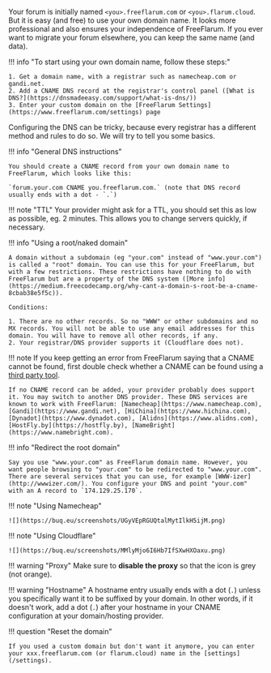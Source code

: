 Your forum is initially named `<you>.freeflarum.com` or `<you>.flarum.cloud`. But it is easy (and free) to use your own domain name. It looks more professional and also ensures your independence of FreeFlarum. 
If you ever want to migrate your forum elsewhere, you can keep the same name (and data).

!!! info "To start using your own domain name, follow these steps:"

    1. Get a domain name, with a registrar such as namecheap.com or gandi.net. 
    2. Add a CNAME DNS record at the registrar's control panel ([What is DNS?](https://dnsmadeeasy.com/support/what-is-dns/))
    3. Enter your custom domain on the [FreeFlarum Settings](https://www.freeflarum.com/settings) page

Configuring the DNS can be tricky, because every registrar has a different method and rules to do so. We will try to tell you some basics.

!!! info "General DNS instructions"

    You should create a CNAME record from your own domain name to FreeFlarum, which looks like this:

    `forum.your.com CNAME you.freeflarum.com.` (note that DNS record usually ends with a dot - `.`)

!!! note "TTL"
    Your provider might ask for a TTL, you should set this as low as possible, eg. 2 minutes. This allows you to change servers quickly, if necessary.

!!! info "Using a root/naked domain"

    A domain without a subdomain (eg "your.com" instead of "www.your.com") is called a "root" domain. You can use this for your FreeFlarum, but with a few restrictions. These restrictions have nothing to do with FreeFlarum but are a property of the DNS system ([More info](https://medium.freecodecamp.org/why-cant-a-domain-s-root-be-a-cname-8cbab38e5f5c)). 
    
    Conditions:

    1. There are no other records. So no "WWW" or other subdomains and no MX records. You will not be able to use any email addresses for this domain. You will have to remove all other records, if any.
    2. Your registrar/DNS provider supports it (Cloudflare does not).

!!! note
    If you keep getting an error from FreeFlarum saying that a CNAME cannot be found, first double check whether a CNAME can be found  using a [third party tool](https://www.ultratools.com/tools/dnsLookup). 
    
    If no CNAME record can be added, your provider probably does support it. You may switch to another DNS provider. These DNS services are known to work with FreeFlarum: [Namecheap](https://www.namecheap.com), [Gandi](https://www.gandi.net), [HiChina](https://www.hichina.com), [Dynadot](https://www.dynadot.com), [Alidns](https://www.alidns.com), [HostFly.by](https://hostfly.by), [NameBright](https://www.namebright.com).

!!! info "Redirect the root domain"

    Say you use "www.your.com" as FreeFlarum domain name. However, you want people browsing to "your.com" to be redirected to "www.your.com". There are several services that you can use, for example [WWW-izer](http://wwwizer.com/). You configure your DNS and point "your.com" with an A record to `174.129.25.170`.

!!! note "Using Namecheap"

    ![](https://buq.eu/screenshots/UGyVEpRGUQtalMytIlkH5ijM.png)

!!! note "Using Cloudflare"

    ![](https://buq.eu/screenshots/MMlyMjo6I6Hb7IfSXwHXOaxu.png)

!!! warning "Proxy"
    Make sure to **disable the proxy** so that the icon is grey (not orange).
    
!!! warning "Hostname"
    A hostname entry usually ends with a dot (`.`) unless you specifically want it to be suffixed by your domain. In other words, if it doesn't work, add a dot (`.`) after your hostname in your CNAME configuration at your domain/hosting provider.

!!! question "Reset the domain"

    If you used a custom domain but don't want it anymore, you can enter your xxx.freeflarum.com (or flarum.cloud) name in the [settings](/settings).

